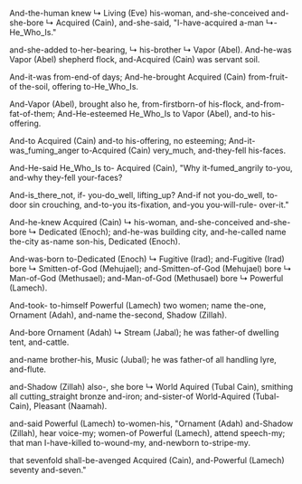And-the-human knew ↳ Living (Eve) his-woman,
and-she-conceived and-she-bore ↳ Acquired (Cain),
and-she-said, "I-have-acquired a-man ↳- He_Who_Is."

and-she-added to-her-bearing, ↳ his-brother ↳ Vapor (Abel).
And-he-was Vapor (Abel) shepherd flock,
and-Acquired (Cain) was servant soil.

And-it-was from-end-of days;
And-he-brought Acquired (Cain) from-fruit-of the-soil,
offering to-He_Who_Is.

And-Vapor (Abel), brought also he, 
from-firstborn-of his-flock, and-from-fat-of-them;
And-He-esteemed He_Who_Is to Vapor (Abel), and-to his-offering.

And-to Acquired (Cain) and-to his-offering, no esteeming;
And-it-was_fuming_anger to-Acquired (Cain) very_much, and-they-fell his-faces.

And-He-said He_Who_Is to- Acquired (Cain),
"Why it-fumed_angrily to-you, and-why they-fell your-faces?

And-is_there_not, if- you-do_well, lifting_up?
And-if not you-do_well, to-door sin crouching,
and-to-you its-fixation, and-you you-will-rule- over-it."

And-he-knew Acquired (Cain) ↳ his-woman,
and-she-conceived and-she-bore ↳ Dedicated (Enoch);
and-he-was building city,
and-he-called name the-city as-name son-his, Dedicated (Enoch).

And-was-born to-Dedicated (Enoch) ↳ Fugitive (Irad);
and-Fugitive (Irad) bore ↳ Smitten-of-God (Mehujael);
and-Smitten-of-God (Mehujael) bore ↳ Man-of-God (Methusael);
and-Man-of-God (Methusael) bore ↳ Powerful (Lamech).

And-took- to-himself Powerful (Lamech) two women; 
name the-one, Ornament (Adah), 
and-name the-second, Shadow (Zillah).

And-bore Ornament (Adah) ↳ Stream (Jabal); 
he was father-of dwelling tent, and-cattle.

and-name brother-his, Music (Jubal); 
he was father-of all handling lyre, and-flute.

and-Shadow (Zillah) also-, she bore ↳ World Aquired (Tubal Cain),
smithing all cutting_straight bronze and-iron; 
and-sister-of World-Aquired (Tubal-Cain), Pleasant (Naamah).

and-said Powerful (Lamech) to-women-his,
"Ornament (Adah) and-Shadow (Zillah), hear voice-my;
women-of Powerful (Lamech), attend speech-my;
that man I-have-killed to-wound-my,
and-newborn to-stripe-my.

that sevenfold shall-be-avenged Acquired (Cain),
and-Powerful (Lamech) seventy and-seven."
